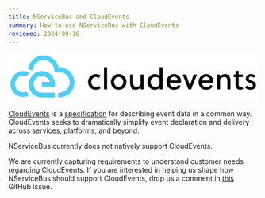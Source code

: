 ```yaml
---
title: NServiceBus and CloudEvents
summary: How to use NServiceBus with CloudEvents
reviewed: 2024-09-16
---
```


![](cloudevents-horizontal-color.png)

[CloudEvents](https://cloudevents.io) is a [specification](https://github.com/cloudevents/spec/blob/main/cloudevents/spec.md) for describing event data in a common way. CloudEvents seeks to dramatically simplify event declaration and delivery across services, platforms, and beyond.

NServiceBus currently does not natively support CloudEvents.

We are currently capturing requirements to understand customer needs regarding CloudEvents.
If you are interested in helping us shape how NServiceBus should support CloudEvents, drop us a comment in [this](https://github.com/Particular/NServiceBus/issues/7159) GitHub issue.
